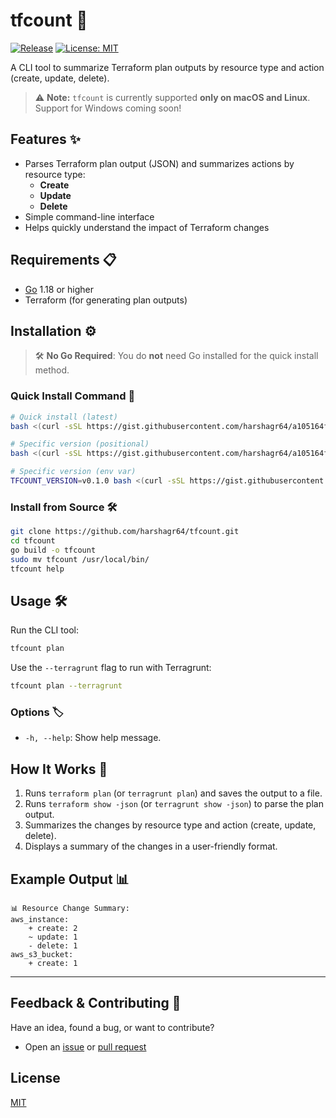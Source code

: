 # tfcount 🚀
[![Release](https://img.shields.io/github/v/release/harshagr64/tfcount)](https://github.com/harshagr64/tfcount/releases/latest)
[![License: MIT](https://img.shields.io/github/license/harshagr64/tfcount)](LICENSE)


A CLI tool to summarize Terraform plan outputs by resource type and action (create, update, delete).
> ⚠️ **Note:** `tfcount` is currently supported **only on macOS and Linux**. Support for Windows coming soon!

## Features ✨

- Parses Terraform plan output (JSON) and summarizes actions by resource type:
  - **Create**
  - **Update**
  - **Delete**
- Simple command-line interface
- Helps quickly understand the impact of Terraform changes

## Requirements 📋

- [Go](https://golang.org/) 1.18 or higher
- Terraform (for generating plan outputs)

## Installation ⚙️
> 🛠️ **No Go Required**: You do **not** need Go installed for the quick install method.

### Quick Install Command 🚀

```bash
# Quick install (latest)
bash <(curl -sSL https://gist.githubusercontent.com/harshagr64/a105164f646492ad99346bddb5ff107b/raw/0b8c6b9a1d73dcd0523fbfa9e1d64d58bffa1471/install-tfcount.sh)

# Specific version (positional)
bash <(curl -sSL https://gist.githubusercontent.com/harshagr64/a105164f646492ad99346bddb5ff107b/raw/0b8c6b9a1d73dcd0523fbfa9e1d64d58bffa1471/install-tfcount.sh) v0.1.0

# Specific version (env var)
TFCOUNT_VERSION=v0.1.0 bash <(curl -sSL https://gist.githubusercontent.com/harshagr64/a105164f646492ad99346bddb5ff107b/raw/0b8c6b9a1d73dcd0523fbfa9e1d64d58bffa1471/install-tfcount.sh)
```

### Install from Source 🛠️

```bash
git clone https://github.com/harshagr64/tfcount.git
cd tfcount
go build -o tfcount
sudo mv tfcount /usr/local/bin/
tfcount help
```

## Usage 🛠️

Run the CLI tool:

```bash
tfcount plan
```

Use the `--terragrunt` flag to run with Terragrunt:

```bash
tfcount plan --terragrunt
```

### Options 🏷️

- `-h, --help`: Show help message.

## How It Works 🧐

1. Runs `terraform plan` (or `terragrunt plan`) and saves the output to a file.
2. Runs `terraform show -json` (or `terragrunt show -json`) to parse the plan output.
3. Summarizes the changes by resource type and action (create, update, delete).
4. Displays a summary of the changes in a user-friendly format.

## Example Output 📊

```plaintext
📊 Resource Change Summary:
aws_instance:
    + create: 2
    ~ update: 1
    - delete: 1
aws_s3_bucket:
    + create: 1
```

---

## Feedback & Contributing 🤝

Have an idea, found a bug, or want to contribute?
- Open an [issue](https://github.com/harshagr64/tfcount/issues) or [pull request](https://github.com/harshagr64/tfcount/pulls)  

## License

[MIT](LICENSE)
